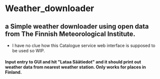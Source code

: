 # Weather_downloader
## a Simple weather downloader using open data from The Finnish Meteorological Institute.
- I have no clue how this Catalogue service web interface is supposed to be used so WIP.
#### Input entry to GUI and hit "Lataa Säätiedot" and it should print out weather data from nearest weather station. Only works for places in Finland. 
